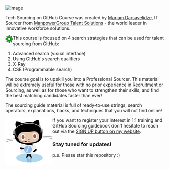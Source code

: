 ![image](https://user-images.githubusercontent.com/81953271/138593645-ac6a8997-7bbe-430b-90d0-3de575661562.png)

Tech Sourcing on GitHub Course was created by [Mariam Darsavelidze](https://www.linkedin.com/in/darsaveli/), IT Sourcer from [ManpowerGroup Talent Solutions](https://talentsolutions.manpowergroup.com/) - the world leader in innovative workforce solutions.

<img src="https://github.com/darsaveli/GitHub-Sourcing/blob/main/favicon.png" width="24px" align="left"> This course is focused on 4 search strategies that can be used for talent sourcing from GitHub:

1. Advanced search (visual interface)
2. Using GitHub's search qualifiers
3. X-Ray
4. CSE (Programmable search)

The course goal is to upskill you into a Professional Sourcer. This material will be extremely useful for those with no prior experience in Recruitment or Sourcing, as well as for those who want to strengthen their skills, and find the best matching candidates faster than ever!

The sourcing guide material is full of ready-to-use strings, search operators, explanations, hacks, and techniques that you will not find online!

<img src="https://github.com/darsaveli/GitHub-Sourcing/blob/main/supportcat.png" width="150px" align="left">


If you want to register your interest in 1:1 training and GitHub Sourcing guidebook don't hesitate to reach out via the [SIGN UP button on my website](https://darsaveli.github.io/GitHub-Sourcing/).

### Stay tuned for updates! 

p.s.
Please star this repository :) 
